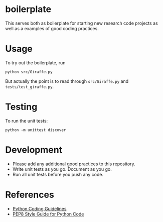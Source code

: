 # boilerplate
This serves both as boilerplate for starting new research code projects as
well as a examples of good coding practices.

Usage
====
To try out the boilerplate, run

    python src/Giraffe.py

But actually the point is to read through `src/Giraffe.py` and
`tests/test_giraffe.py`.
    
Testing
====
To run the unit tests:

    python -m unittest discover

Development
====
* Please add any additional good practices to this repository.
* Write unit tests as you go. Document as you go.
* Run all unit tests before you push any code.

References
====
* [Python Coding Guidelines](http://web.archive.org/web/20111010053227/http://jaynes.colorado.edu/PythonGuidelines.html#module_formatting)
* [PEP8 Style Guide for Python Code](https://www.python.org/dev/peps/pep-0008/)

